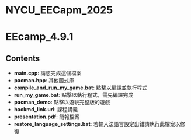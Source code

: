# NYCU_EECapm_2025
# EEcamp_4.9.1

## Contents
- **main.cpp**: 請您完成這個檔案
- **pacman.hpp**: 其他函式庫
- **compile_and_run_my_game.bat**: 點擊以編譯並執行程式
- **run_my_game.bat**: 點擊以執行程式，需先編譯完成
- **pacman_demo**: 點擊以遊玩完整版的遊戲
- **hackmd_link.url**: 課程講義
- **presentation.pdf**: 簡報檔案
- **restore_language_settings.bat**: 若輸入法語言設定出錯請執行此檔案以修復
